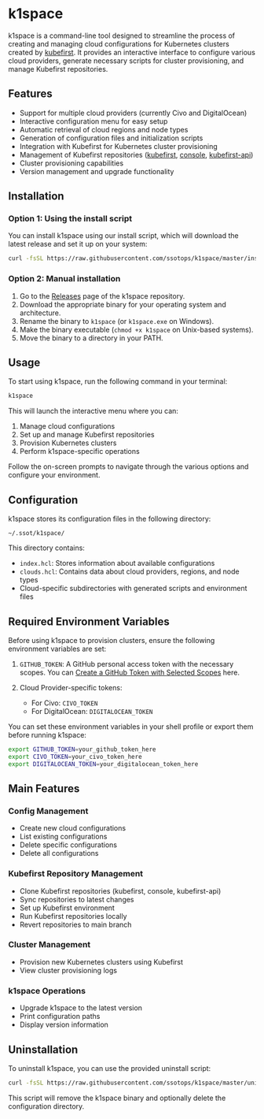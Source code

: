 # k1space

k1space is a command-line tool designed to streamline the process of creating and managing cloud configurations for Kubernetes clusters created by [kubefirst](https://kubefirst.io). It provides an interactive interface to configure various cloud providers, generate necessary scripts for cluster provisioning, and manage Kubefirst repositories.

## Features

- Support for multiple cloud providers (currently Civo and DigitalOcean)
- Interactive configuration menu for easy setup
- Automatic retrieval of cloud regions and node types
- Generation of configuration files and initialization scripts
- Integration with Kubefirst for Kubernetes cluster provisioning
- Management of Kubefirst repositories ([kubefirst](https://github.com/konstructio/kubefirst), [console](https://github.com/konstructio/console), [kubefirst-api](https://github.com/konstructio/kubefirst-api))
- Cluster provisioning capabilities
- Version management and upgrade functionality

## Installation

### Option 1: Using the install script

You can install k1space using our install script, which will download the latest release and set it up on your system:

```bash
curl -fsSL https://raw.githubusercontent.com/ssotops/k1space/master/install.sh | bash
```

### Option 2: Manual installation

1. Go to the [Releases](https://github.com/ssotops/k1space/releases) page of the k1space repository.
2. Download the appropriate binary for your operating system and architecture.
3. Rename the binary to `k1space` (or `k1space.exe` on Windows).
4. Make the binary executable (`chmod +x k1space` on Unix-based systems).
5. Move the binary to a directory in your PATH.

## Usage

To start using k1space, run the following command in your terminal:

```bash
k1space
```

This will launch the interactive menu where you can:

1. Manage cloud configurations
2. Set up and manage Kubefirst repositories
3. Provision Kubernetes clusters
4. Perform k1space-specific operations

Follow the on-screen prompts to navigate through the various options and configure your environment.

## Configuration

k1space stores its configuration files in the following directory:

```
~/.ssot/k1space/
```

This directory contains:

- `index.hcl`: Stores information about available configurations
- `clouds.hcl`: Contains data about cloud providers, regions, and node types
- Cloud-specific subdirectories with generated scripts and environment files

## Required Environment Variables

Before using k1space to provision clusters, ensure the following environment variables are set:

1. `GITHUB_TOKEN`: A GitHub personal access token with the necessary scopes. You can [Create a GitHub Token with Selected Scopes](https://github.com/settings/tokens/new?scopes=repo,workflow,write:packages,admin:org,admin:public_key,admin:repo_hook,admin:org_hook,user,delete_repo,admin:ssh_signing_key) here.

2. Cloud Provider-specific tokens:
   - For Civo: `CIVO_TOKEN`
   - For DigitalOcean: `DIGITALOCEAN_TOKEN`

You can set these environment variables in your shell profile or export them before running k1space:

```bash
export GITHUB_TOKEN=your_github_token_here
export CIVO_TOKEN=your_civo_token_here
export DIGITALOCEAN_TOKEN=your_digitalocean_token_here
```

## Main Features

### Config Management

- Create new cloud configurations
- List existing configurations
- Delete specific configurations
- Delete all configurations

### Kubefirst Repository Management

- Clone Kubefirst repositories (kubefirst, console, kubefirst-api)
- Sync repositories to latest changes
- Set up Kubefirst environment
- Run Kubefirst repositories locally
- Revert repositories to main branch

### Cluster Management

- Provision new Kubernetes clusters using Kubefirst
- View cluster provisioning logs

### k1space Operations

- Upgrade k1space to the latest version
- Print configuration paths
- Display version information

## Uninstallation

To uninstall k1space, you can use the provided uninstall script:

```bash
curl -fsSL https://raw.githubusercontent.com/ssotops/k1space/master/uninstall.sh | bash
```

This script will remove the k1space binary and optionally delete the configuration directory.
